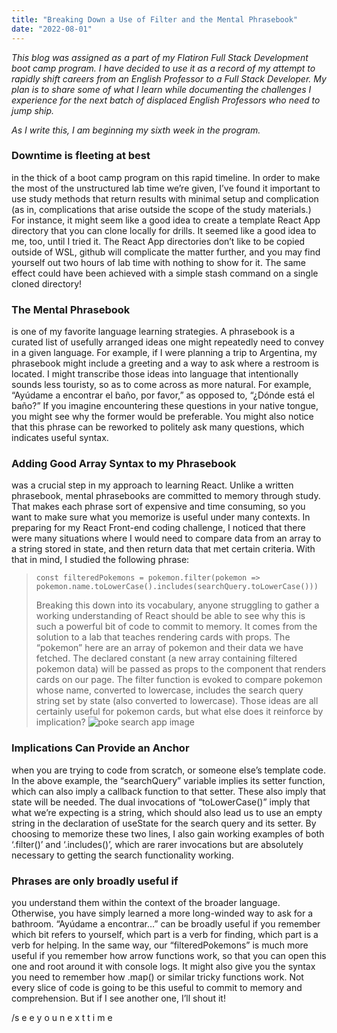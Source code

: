 ```yaml
---
title: "Breaking Down a Use of Filter and the Mental Phrasebook"
date: "2022-08-01"
---
```


_This blog was assigned as a part of my Flatiron Full Stack Development boot camp program. I have decided to use it as a record of my attempt to rapidly shift careers from an English Professor to a Full Stack Developer. My plan is to share some of what I learn while documenting the challenges I experience for the next batch of displaced English Professors who need to jump ship._

_As I write this, I am beginning my sixth week in the program._

### Downtime is fleeting at best

in the thick of a boot camp program on this rapid timeline. In order to make the most of the unstructured lab time we’re given, I’ve found it important to use study methods that return results with minimal setup and complication (as in, complications that arise outside the scope of the study materials.) For instance, it might seem like a good idea to create a template React App directory that you can clone locally for drills. It seemed like a good idea to me, too, until I tried it. The React App directories don’t like to be copied outside of WSL, github will complicate the matter further, and you may find yourself out two hours of lab time with nothing to show for it. The same effect could have been achieved with a simple stash command on a single cloned directory!

### The Mental Phrasebook

is one of my favorite language learning strategies. A phrasebook is a curated list of usefully arranged ideas one might repeatedly need to convey in a given language. For example, if I were planning a trip to Argentina, my phrasebook might include a greeting and a way to ask where a restroom is located. I might transcribe those ideas into language that intentionally sounds less touristy, so as to come across as more natural. For example, “Ayúdame a encontrar el baño, por favor,” as opposed to, “¿Dónde está el baño?” If you imagine encountering these questions in your native tongue, you might see why the former would be preferable. You might also notice that this phrase can be reworked to politely ask many questions, which indicates useful syntax.

### Adding Good Array Syntax to my Phrasebook

was a crucial step in my approach to learning React. Unlike a written phrasebook, mental phrasebooks are committed to memory through study. That makes each phrase sort of expensive and time consuming, so you want to make sure what you memorize is useful under many contexts. In preparing for my React Front-end coding challenge, I noticed that there were many situations where I would need to compare data from an array to a string stored in state, and then return data that met certain criteria. With that in mind, I studied the following phrase:

>     const filteredPokemons = pokemon.filter(pokemon => pokemon.name.toLowerCase().includes(searchQuery.toLowerCase()))
>
> Breaking this down into its vocabulary, anyone struggling to gather a working understanding of React should be able to see why this is such a powerful bit of code to commit to memory. It comes from the solution to a lab that teaches rendering cards with props. The “pokemon” here are an array of pokemon and their data we have fetched. The declared constant (a new array containing filtered pokemon data) will be passed as props to the component that renders cards on our page. The filter function is evoked to compare pokemon whose name, converted to lowercase, includes the search query string set by state (also converted to lowercase). Those ideas are all certainly useful for pokemon cards, but what else does it reinforce by implication?
> ![poke search app image](/images/poke-search.png)

### Implications Can Provide an Anchor

when you are trying to code from scratch, or someone else’s template code. In the above example, the “searchQuery” variable implies its setter function, which can also imply a callback function to that setter. These also imply that state will be needed. The dual invocations of “toLowerCase()” imply that what we’re expecting is a string, which should also lead us to use an empty string in the declaration of useState for the search query and its setter. By choosing to memorize these two lines, I also gain working examples of both ‘.filter()’ and ‘.includes()’, which are rarer invocations but are absolutely necessary to getting the search functionality working.

### Phrases are only broadly useful if

you understand them within the context of the broader language. Otherwise, you have simply learned a more long-winded way to ask for a bathroom. “Ayúdame a encontrar…” can be broadly useful if you remember which bit refers to yourself, which part is a verb for finding, which part is a verb for helping. In the same way, our “filteredPokemons” is much more useful if you remember how arrow functions work, so that you can open this one and root around it with console logs. It might also give you the syntax you need to remember how .map() or similar tricky functions work. Not every slice of code is going to be this useful to commit to memory and comprehension. But if I see another one, I’ll shout it!

/s e e y o u n e x t t i m e
